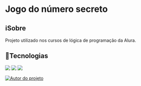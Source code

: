 <h1>Jogo do número secreto</h1>

<h2>ℹ️Sobre</h2>
<p>Projeto utilizado nos cursos de lógica de programação da Alura.</p>

## 🔧Tecnologias
<div>
  <img src="https://img.shields.io/badge/HTML-239120?style=for-the-badge&logo=html5&logoColor=white">
  <img src="https://img.shields.io/badge/CSS-239120?&style=for-the-badge&logo=css3&logoColor=white">
  <img src="https://img.shields.io/badge/JavaScript-F7DF1E?style=for-the-badge&logo=javascript&logoColor=black">
</div>

[![Autor do projeto](.img\fot_perfil.jpg)](https://github.com/Kelven-Colombo)
